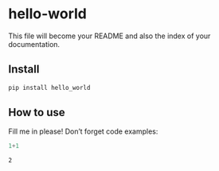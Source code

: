# hello-world

<!-- WARNING: THIS FILE WAS AUTOGENERATED! DO NOT EDIT! -->

This file will become your README and also the index of your
documentation.

## Install

``` sh
pip install hello_world
```

## How to use

Fill me in please! Don’t forget code examples:

``` python
1+1
```

    2
